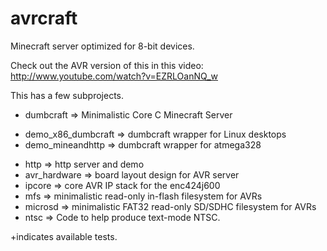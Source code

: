 avrcraft
========

Minecraft server optimized for 8-bit devices.

Check out the AVR version of this in this video:
http://www.youtube.com/watch?v=EZRLOanNQ_w

This has a few subprojects.
* dumbcraft => Minimalistic Core C Minecraft Server
+ demo_x86_dumbcraft => dumbcraft wrapper for Linux desktops
+ demo_mineandhttp => dumbcraft wrapper for atmega328
* http => http server and demo
* avr_hardware => board layout design for AVR server
* ipcore => core AVR IP stack for the enc424j600
* mfs => minimalistic read-only in-flash filesystem for AVRs
* microsd => minimalistic FAT32 read-only SD/SDHC filesystem for AVRs
* ntsc => Code to help produce text-mode NTSC.

+indicates available tests.

